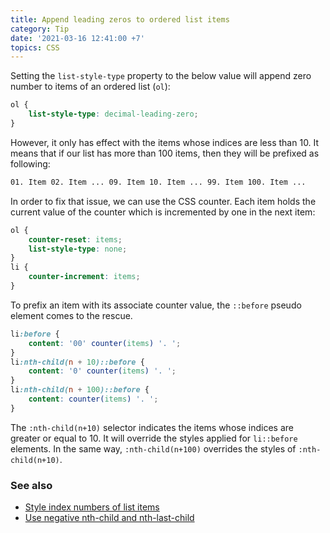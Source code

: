 ```yaml
---
title: Append leading zeros to ordered list items
category: Tip
date: '2021-03-16 12:41:00 +7'
topics: CSS
---
```


Setting the `list-style-type` property to the below value will append zero number to items of an ordered list (`ol`):

```css
ol {
    list-style-type: decimal-leading-zero;
}
```

However, it only has effect with the items whose indices are less than 10. It means that if our list has more than 100 items, then they will be prefixed as following:

```html
01. Item 02. Item ... 09. Item 10. Item ... 99. Item 100. Item ...
```

In order to fix that issue, we can use the CSS counter. Each item holds the current value of the counter which is incremented by one in the next item:

```css
ol {
    counter-reset: items;
    list-style-type: none;
}
li {
    counter-increment: items;
}
```

To prefix an item with its associate counter value, the `::before` pseudo element comes to the rescue.

```css
li:before {
    content: '00' counter(items) '. ';
}
li:nth-child(n + 10)::before {
    content: '0' counter(items) '. ';
}
li:nth-child(n + 100)::before {
    content: counter(items) '. ';
}
```

The `:nth-child(n+10)` selector indicates the items whose indices are greater or equal to 10. It will override the styles applied for `li::before` elements.
In the same way, `:nth-child(n+100)` overrides the styles of `:nth-child(n+10)`.

### See also

-   [Style index numbers of list items](/style-index-numbers-of-list-items.html)
-   [Use negative nth-child and nth-last-child](/use-negative-nth-child-and-nth-last-child.html)
